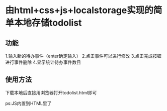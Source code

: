 # 由html+css+js+localstorage实现的简单本地存储todolist

## 功能
1.输入新的待办事件（enter确定输入）
2.点击事件可以进行修改
3.点击完成按钮进行事件删除
4.显示统计待办事件数目

## 使用方法
下载本地后直接用浏览器打开todolist.html即可

ps:JS内置到HTML里了